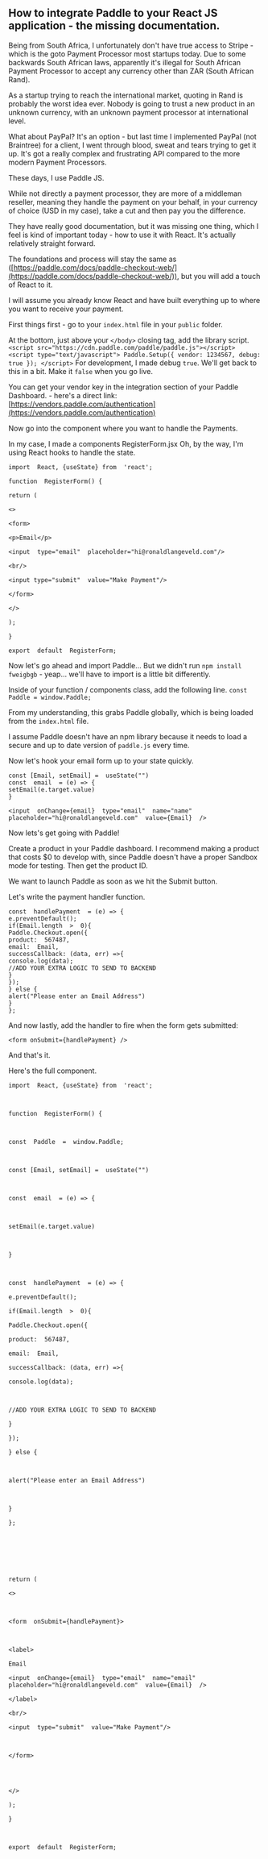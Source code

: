 ## How to integrate Paddle to your React JS application - the missing documentation.

Being from South Africa, I unfortunately don't have true access to Stripe - which is the goto Payment Processor most startups today. Due to some backwards South African laws, apparently it's illegal for South African Payment Processor to accept any currency other than ZAR (South African Rand). 

As a startup trying to reach the international market, quoting in Rand is probably the worst idea ever. Nobody is going to trust a new product in an unknown currency, with an unknown payment processor at international level.

What about PayPal? 
It's an option - but last time I implemented PayPal (not Braintree) for a client, I went through blood, sweat and tears trying to get it up. It's got a really complex and frustrating API compared to the more modern Payment Processors.

These days, I use Paddle JS.

While not directly a payment processor, they are more of a middleman reseller, meaning they handle the payment on your behalf, in your currency of choice (USD in my case), take a cut and then pay you the difference. 

They have really good documentation, but it was missing one thing, which I feel is kind of important today - how to use it with React. 
It's actually relatively straight forward. 

The foundations and process will stay the same as ([https://paddle.com/docs/paddle-checkout-web/](https://paddle.com/docs/paddle-checkout-web/)), but you will add a touch of React to it. 

I will assume you already know React and have built everything up to where you want to receive your payment. 

First things first - go to your ``index.html`` file in your ``public`` folder.

At the bottom, just above your ``</body>`` closing tag, add the library script. 
``<script src="https://cdn.paddle.com/paddle/paddle.js"></script>  <script type="text/javascript"> Paddle.Setup({ vendor: 1234567, debug: true }); </script>``
For development, I made debug ``true``. We'll get back to this in a bit. Make it ``false`` when you go live.

You can get your vendor key in the integration section of your Paddle Dashboard. - here's a direct link: [https://vendors.paddle.com/authentication](https://vendors.paddle.com/authentication)

Now go into the component where you want to handle the Payments. 

In my case, I made a components RegisterForm.jsx
Oh, by the way, I'm using React hooks to handle the state.

```
import  React, {useState} from  'react';

function  RegisterForm() {

return (

<>

<form>

<p>Email</p>

<input  type="email"  placeholder="hi@ronaldlangeveld.com"/>

<br/>

<input type="submit"  value="Make Payment"/>

</form>

</>

);

}

export  default  RegisterForm;
```

Now let's go ahead and import Paddle... But we didn't run ``npm install fweigbgb`` - yeap... we'll have to import is a little bit differently. 

Inside of your function / components class, add the following line. 
``const Paddle = window.Paddle;``

From my understanding, this grabs Paddle globally, which is being loaded from the ``index.html`` file.

I assume Paddle doesn't have an npm library because it needs to load a secure and up to date version of ``paddle.js`` every time. 

Now let's hook your email form up to your state quickly. 
```
const [Email, setEmail] =  useState("")
const  email  = (e) => {
setEmail(e.target.value)
}
```
```
<input  onChange={email}  type="email"  name="name"  placeholder="hi@ronaldlangeveld.com"  value={Email}  />
```

Now lets's get going with Paddle! 

Create a product in your Paddle dashboard. I recommend making a product that costs $0 to develop with, since Paddle doesn't have a proper Sandbox mode for testing. Then get the product ID. 

We want to launch Paddle as soon as we hit the Submit button. 

Let's write the payment handler function.

```
const  handlePayment  = (e) => {
e.preventDefault();
if(Email.length  >  0){
Paddle.Checkout.open({
product:  567487,
email:  Email,
successCallback: (data, err) =>{
console.log(data);
//ADD YOUR EXTRA LOGIC TO SEND TO BACKEND
}
});
} else {
alert("Please enter an Email Address")
}
};
```

And now lastly, add the handler to fire when the form gets submitted:

```
<form onSubmit={handlePayment} />
```

And that's it. 

Here's the full component.

```
import  React, {useState} from  'react';

  

function  RegisterForm() {

  

const  Paddle  =  window.Paddle;

  

const [Email, setEmail] =  useState("")

  

const  email  = (e) => {

  

setEmail(e.target.value)

  

}

  

const  handlePayment  = (e) => {

e.preventDefault();

if(Email.length  >  0){

Paddle.Checkout.open({

product:  567487,

email:  Email,

successCallback: (data, err) =>{

console.log(data);

  

//ADD YOUR EXTRA LOGIC TO SEND TO BACKEND

}

});

} else {

  

alert("Please enter an Email Address")

  

}

};

  
  
  
  
  

return (

<>

  

<form  onSubmit={handlePayment}>

  

<label>

Email

<input  onChange={email}  type="email"  name="email"  placeholder="hi@ronaldlangeveld.com"  value={Email}  />

</label>

<br/>

<input  type="submit"  value="Make Payment"/>

  

</form>

  
  

</>

);

}

  

export  default  RegisterForm;
```